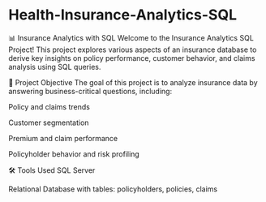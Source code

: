 # Health-Insurance-Analytics-SQL
📊 Insurance Analytics with SQL
Welcome to the Insurance Analytics SQL Project! This project explores various aspects of an insurance database to derive key insights on policy performance, customer behavior, and claims analysis using SQL queries.

🚀 Project Objective
The goal of this project is to analyze insurance data by answering business-critical questions, including:

Policy and claims trends

Customer segmentation

Premium and claim performance

Policyholder behavior and risk profiling

🛠️ Tools Used
SQL Server 

Relational Database with tables: policyholders, policies, claims


